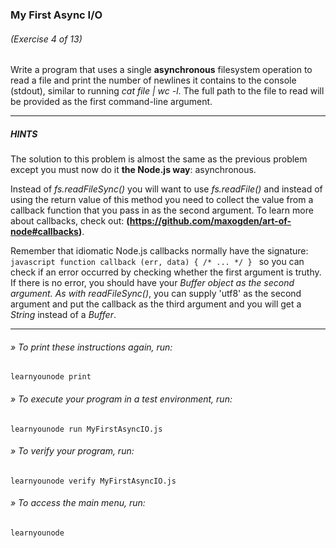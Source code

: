 ### My First Async I/O
###### (Exercise 4 of 13)
Write a program that uses a single __asynchronous__ filesystem operation to read a file and print the number of newlines it contains to the console (stdout), similar to running *cat file | wc -l*.
The full path to the file to read will be provided as the first command-line argument.

___
##### HINTS
The solution to this problem is almost the same as the previous problem except you must now do it __the Node.js way__: asynchronous.

Instead of *fs.readFileSync()* you will want to use *fs.readFile()* and instead of using the return value of this method you need to collect the value from a callback function that you pass in as the second argument. To learn more about callbacks, check out:
__(https://github.com/maxogden/art-of-node#callbacks)__.

Remember that idiomatic Node.js callbacks normally have the signature:
    ```javascript
    function callback (err, data) { /* ... */ }
    ```
so you can check if an error occurred by checking whether the first argument is truthy. If there is no error, you should have your *Buffer object as the second argument. As with readFileSync()*, you can supply 'utf8' as the second argument and put the callback as the third argument and you will get a *String* instead of a *Buffer*.

___
###### » To print these instructions again, run:
    learnyounode print
###### » To execute your program in a test environment, run:
    learnyounode run MyFirstAsyncIO.js
###### » To verify your program, run:
    learnyounode verify MyFirstAsyncIO.js
###### » To access the main menu, run:
    learnyounode
